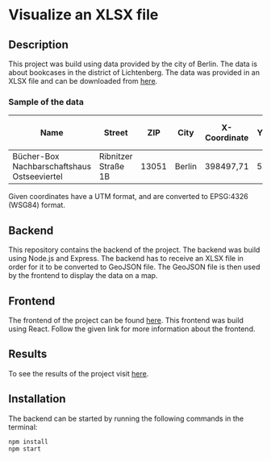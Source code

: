 # Visualize an XLSX file

## Description
This project was build using data provided by the city of Berlin. The data is about bookcases in the district of Lichtenberg. The data was provided in an XLSX file and can be downloaded from [here](https://daten.berlin.de/datensaetze/b%C3%BCcherschr%C3%A4nke-im-bezirk-lichtenberg).

### Sample of the data

| Name | Street | ZIP | City | X-Coordinate | Y-Coordinate | Carrier or responsible person |
| --- | --- | --- | --- | --- | --- | --- |
| Bücher-Box Nachbarschaftshaus Ostseeviertel |	Ribnitzer Straße 1B | 13051 | Berlin | 398497,71 | 5825737,978 | VaV e.V. |

Given coordinates have a UTM format, and are converted to EPSG:4326 (WSG84) format. 

## Backend
This repository contains the backend of the project. The backend was build using Node.js and Express. The backend has to receive an XLSX file in order for it to be converted to GeoJSON file. The GeoJSON file is then used by the frontend to display the data on a map.

## Frontend
The frontend of the project can be found [here](https://github.com/psylocube/fe-bookcases-berlin-lichtenberg). This frontend was build using React. Follow the given link for more information about the frontend.

## Results
To see the results of the project visit [here](https://github.com/psylocube/fe-bookcases-berlin-lichtenberg#results).

## Installation
The backend can be started by running the following commands in the terminal:
```
npm install
npm start
```
